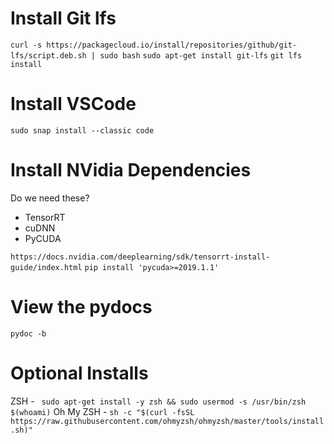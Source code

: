 # Install Git lfs

`curl -s https://packagecloud.io/install/repositories/github/git-lfs/script.deb.sh | sudo bash`
`sudo apt-get install git-lfs`
`git lfs install`

# Install VSCode

`sudo snap install --classic code`

# Install NVidia Dependencies

Do we need these?
- TensorRT
- cuDNN
- PyCUDA

`https://docs.nvidia.com/deeplearning/sdk/tensorrt-install-guide/index.html`
`pip install 'pycuda>=2019.1.1'`

# View the pydocs

`pydoc -b`

# Optional Installs

ZSH - ` sudo apt-get install -y zsh && sudo usermod -s /usr/bin/zsh $(whoami)`
Oh My ZSH - `sh -c "$(curl -fsSL https://raw.githubusercontent.com/ohmyzsh/ohmyzsh/master/tools/install.sh)"`
